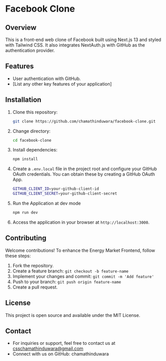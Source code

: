 # Facebook Clone
## Overview
This is a front-end web clone of Facebook built using Next.js 13 and styled with Tailwind CSS. It also integrates NextAuth.js with GitHub as the authentication provider.

## Features

- User authentication with GitHub.
- [List any other key features of your application]

## Installation

1. Clone this repository:

   ```bash
   git clone https://github.com/chamathinduwara/facebook-clone.git
   ```
2. Change directory:
   ```bash
   cd facebook-clone
   ```
3. Install dependencies:
   ```bash
   npm install
   ```
4. Create a `.env.local` file in the project root and configure your GitHub OAuth credentials. You can obtain these by creating a GitHub OAuth App.
   ```bash
   GITHUB_CLIENT_ID=your-github-client-id
   GITHUB_CLIENT_SECRET=your-github-client-secret
   ```
5. Run the Application at dev mode
   ```bash
   npm run dev
   ```
   
5. Access the application in your browser at
   `http://localhost:3000`.
   
## Contributing
Welcome contributions! To enhance the Energy Market Frontend, follow these steps:
1. Fork the repository.
2. Create a feature branch: `git checkout -b feature-name`
3. Implement your changes and commit: `git commit -m 'Add feature'`
4. Push to your branch: `git push origin feature-name`
5. Create a pull request.

## License
This project is open source and available under the MIT License.

## Contact
- For inquiries or support, feel free to contact us at csschamathinduwara@gmail.com
- Connect with us on GitHub: chamathinduwara
